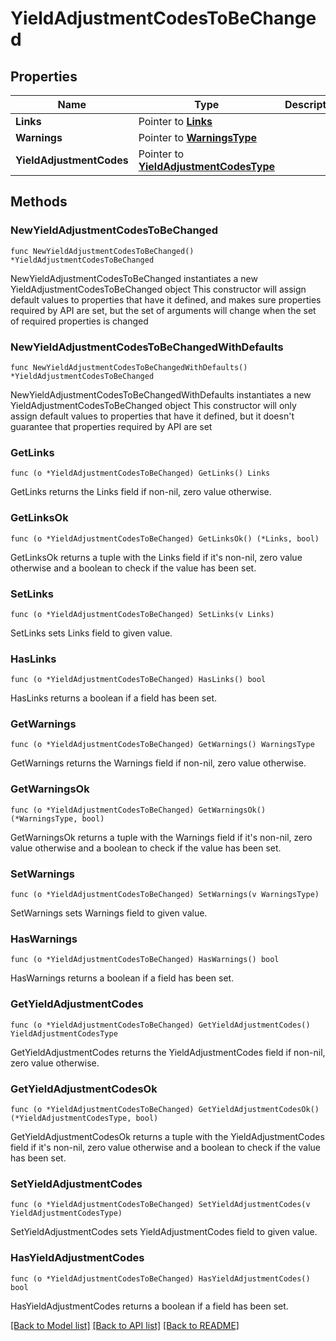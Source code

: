 # YieldAdjustmentCodesToBeChanged

## Properties

Name | Type | Description | Notes
------------ | ------------- | ------------- | -------------
**Links** | Pointer to [**Links**](Links.md) |  | [optional] 
**Warnings** | Pointer to [**WarningsType**](WarningsType.md) |  | [optional] 
**YieldAdjustmentCodes** | Pointer to [**YieldAdjustmentCodesType**](YieldAdjustmentCodesType.md) |  | [optional] 

## Methods

### NewYieldAdjustmentCodesToBeChanged

`func NewYieldAdjustmentCodesToBeChanged() *YieldAdjustmentCodesToBeChanged`

NewYieldAdjustmentCodesToBeChanged instantiates a new YieldAdjustmentCodesToBeChanged object
This constructor will assign default values to properties that have it defined,
and makes sure properties required by API are set, but the set of arguments
will change when the set of required properties is changed

### NewYieldAdjustmentCodesToBeChangedWithDefaults

`func NewYieldAdjustmentCodesToBeChangedWithDefaults() *YieldAdjustmentCodesToBeChanged`

NewYieldAdjustmentCodesToBeChangedWithDefaults instantiates a new YieldAdjustmentCodesToBeChanged object
This constructor will only assign default values to properties that have it defined,
but it doesn't guarantee that properties required by API are set

### GetLinks

`func (o *YieldAdjustmentCodesToBeChanged) GetLinks() Links`

GetLinks returns the Links field if non-nil, zero value otherwise.

### GetLinksOk

`func (o *YieldAdjustmentCodesToBeChanged) GetLinksOk() (*Links, bool)`

GetLinksOk returns a tuple with the Links field if it's non-nil, zero value otherwise
and a boolean to check if the value has been set.

### SetLinks

`func (o *YieldAdjustmentCodesToBeChanged) SetLinks(v Links)`

SetLinks sets Links field to given value.

### HasLinks

`func (o *YieldAdjustmentCodesToBeChanged) HasLinks() bool`

HasLinks returns a boolean if a field has been set.

### GetWarnings

`func (o *YieldAdjustmentCodesToBeChanged) GetWarnings() WarningsType`

GetWarnings returns the Warnings field if non-nil, zero value otherwise.

### GetWarningsOk

`func (o *YieldAdjustmentCodesToBeChanged) GetWarningsOk() (*WarningsType, bool)`

GetWarningsOk returns a tuple with the Warnings field if it's non-nil, zero value otherwise
and a boolean to check if the value has been set.

### SetWarnings

`func (o *YieldAdjustmentCodesToBeChanged) SetWarnings(v WarningsType)`

SetWarnings sets Warnings field to given value.

### HasWarnings

`func (o *YieldAdjustmentCodesToBeChanged) HasWarnings() bool`

HasWarnings returns a boolean if a field has been set.

### GetYieldAdjustmentCodes

`func (o *YieldAdjustmentCodesToBeChanged) GetYieldAdjustmentCodes() YieldAdjustmentCodesType`

GetYieldAdjustmentCodes returns the YieldAdjustmentCodes field if non-nil, zero value otherwise.

### GetYieldAdjustmentCodesOk

`func (o *YieldAdjustmentCodesToBeChanged) GetYieldAdjustmentCodesOk() (*YieldAdjustmentCodesType, bool)`

GetYieldAdjustmentCodesOk returns a tuple with the YieldAdjustmentCodes field if it's non-nil, zero value otherwise
and a boolean to check if the value has been set.

### SetYieldAdjustmentCodes

`func (o *YieldAdjustmentCodesToBeChanged) SetYieldAdjustmentCodes(v YieldAdjustmentCodesType)`

SetYieldAdjustmentCodes sets YieldAdjustmentCodes field to given value.

### HasYieldAdjustmentCodes

`func (o *YieldAdjustmentCodesToBeChanged) HasYieldAdjustmentCodes() bool`

HasYieldAdjustmentCodes returns a boolean if a field has been set.


[[Back to Model list]](../README.md#documentation-for-models) [[Back to API list]](../README.md#documentation-for-api-endpoints) [[Back to README]](../README.md)


